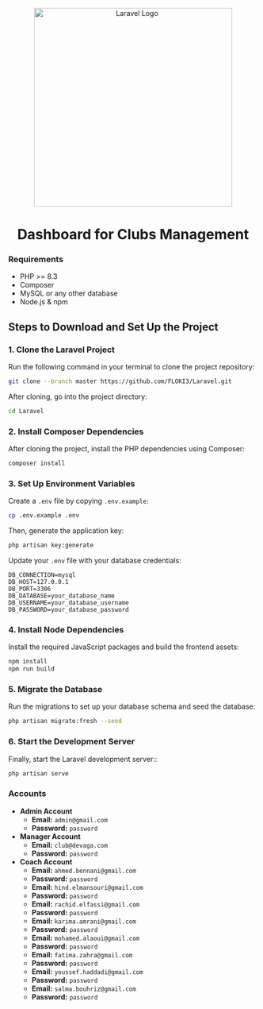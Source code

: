 <p align="center"><a href="https://laravel.com" target="_blank"><img src="https://raw.githubusercontent.com/laravel/art/master/logo-lockup/5%20SVG/2%20CMYK/1%20Full%20Color/laravel-logolockup-cmyk-red.svg" width="400" alt="Laravel Logo"></a></p>

<h1 align="center">Dashboard for Clubs Management</h1>

### Requirements
- PHP >= 8.3
- Composer
- MySQL or any other database
- Node.js & npm

<h2>Steps to Download and Set Up the Project</h2>

### 1. Clone the Laravel Project
Run the following command in your terminal to clone the project repository:

```bash
git clone --branch master https://github.com/FLOKI3/Laravel.git
```

After cloning, go into the project directory:
```bash
cd Laravel
```

### 2. Install Composer Dependencies
After cloning the project, install the PHP dependencies using Composer:

```bash
composer install
```

### 3. Set Up Environment Variables
Create a `.env` file by copying `.env.example`:

```bash
cp .env.example .env
```

Then, generate the application key:

```bash
php artisan key:generate
```

Update your `.env` file with your database credentials:

```dotenv
DB_CONNECTION=mysql
DB_HOST=127.0.0.1
DB_PORT=3306
DB_DATABASE=your_database_name
DB_USERNAME=your_database_username
DB_PASSWORD=your_database_password
```

### 4. Install Node Dependencies
Install the required JavaScript packages and build the frontend assets:

```bash
npm install
npm run build
```

### 5. Migrate the Database
Run the migrations to set up your database schema and seed the database:

```bash
php artisan migrate:fresh --seed
```

### 6. Start the Development Server
Finally, start the Laravel development server::

```bash
php artisan serve
```

### Accounts

- **Admin Account**  
  - **Email:** `admin@gmail.com`  
  - **Password:** `password`  
- **Manager Account**  
  - **Email:** `club@devaga.com`  
  - **Password:** `password`    
- **Coach Account**  
  - **Email:** `ahmed.bennani@gmail.com`  
  - **Password:** `password`  
  - **Email:** `hind.elmansouri@gmail.com`  
  - **Password:** `password`  
  - **Email:** `rachid.elfassi@gmail.com`  
  - **Password:** `password`  
  - **Email:** `karima.amrani@gmail.com`  
  - **Password:** `password`  
  - **Email:** `mohamed.alaoui@gmail.com`  
  - **Password:** `password`  
  - **Email:** `fatima.zahra@gmail.com`  
  - **Password:** `password`  
  - **Email:** `youssef.haddadi@gmail.com`  
  - **Password:** `password`  
  - **Email:** `salma.bouhriz@gmail.com`  
  - **Password:** `password`  
 

